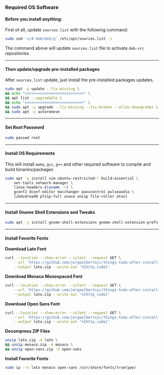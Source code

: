 ### Required OS Software

#### Before you install anything:

First of all, update `sources.list` with the following command:

```bash
sudo sed 's/# deb/deb/g' /etc/apt/sources.list -i
```

The command above will update `sources.list` file to activate `deb-src` repositories

---

#### Then update/upgrade pre-installed packages

After `sources.list` update, just install the pre-installed packages updates.

```bash
sudo apt -y update --fix-missing \
&& echo ">>>>>>>>>>>>>>>>>>>>>>>>>>>" \
&& apt list --upgradable \
&& echo ">>>>>>>>>>>>>>>>>>>>>>>>>>>" \
&& sudo apt -y upgrade --fix-missing --fix-broken --allow-downgrades \
&& sudo apt -y autoremove
```

---

#### Set Root Password

```bash
sudo passwd root
```

---

#### Install OS Requirements

This will install `make`, `gcc`, `g++` and other required software to compile and build binaries/packages

```bash
sudo apt -y install vim ubuntu-restricted-* build-essential \
    net-tools network-manager \
    linux-headers-$(uname -r) \
    gconf2 dconf-editor macchanger pavucontrol pulseaudio \
    libdvdread8 p7zip-full unace unzip file-roller atool
```

---

#### Install Gnome Shell Extensions and Tweaks

```bash
sudo apt -y install gnome-shell-extensions gnome-shell-extension-prefs gnome-tweaks
```

---

#### Install Favorite Fonts

**Download Lato Font**

```bash
curl --location --show-error --silent --request GET \
    --url 'https://github.com/jorgealbertojc/things-todo-after-install-ubuntu/raw/master/fonts/lato.zip' \
    --output lato.zip --write-out '%{http_code}'
```

**Download Monaco Monospaced Font**

```bash
curl --location --show-error --silent --request GET \
    --url 'https://github.com/jorgealbertojc/things-todo-after-install-ubuntu/raw/master/fonts/monaco.zip' \
    --output lato.zip --write-out '%{http_code}'
```

**Download Open Sans Font**

```bash
curl --location --show-error --silent --request GET \
    --url 'https://github.com/jorgealbertojc/things-todo-after-install-ubuntu/raw/master/fonts/open-sans.zip' \
    --output lato.zip --write-out '%{http_code}'
```

**Decompress ZIP Files**

```bash
unzip lato.zip -d lato \
&& unzip monaco.zip -d monaco \
&& unzip open-sans.zip -d open-sans
```

**Install Favorite Fonts**

```bash
sudo cp -rv lato monaco open-sans /usr/share/fonts/truetype/
```
